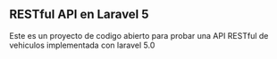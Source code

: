 ## RESTful API en Laravel 5

Este es un proyecto de codigo abierto para probar una API RESTful de vehiculos implementada con laravel 5.0

